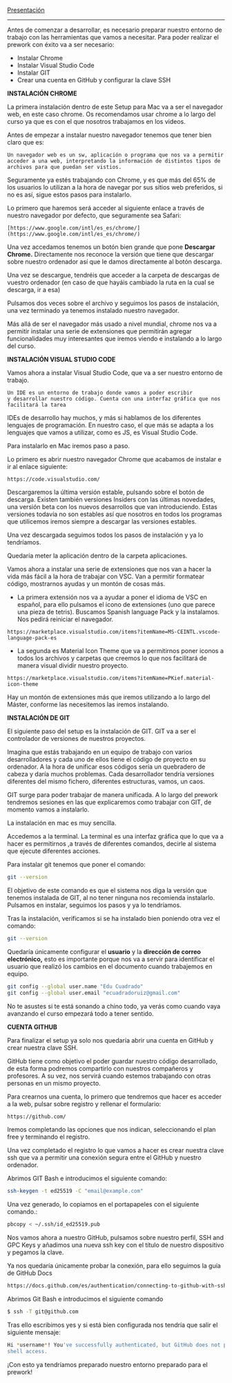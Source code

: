
[Presentación](resources/introduccion-al-desarrollo-web.pdf)

***

Antes de comenzar a desarrollar, es necesario preparar nuestro entorno de trabajo con las herramientas que vamos a necesitar. Para poder realizar el prework con éxito va a ser necesario:

- Instalar Chrome
- Instalar Visual Studio Code
- Instalar GIT
- Crear una cuenta en GitHub y configurar la clave SSH

 

**INSTALACIÓN CHROME**

La primera instalación dentro de este Setup para Mac va a ser el navegador web, en este caso chrome. Os recomendamos usar chrome a lo largo del curso ya que es con el que nosotros trabajamos en los videos.

Antes de empezar a instalar nuestro navegador tenemos que tener bien claro que es:

 

```
Un navegador web es un sw, aplicación o programa que nos va a permitir 
acceder a una web, interpretando la información de distintos tipos de 
archivos para que puedan ser vistios.
```

  

Seguramente ya estés trabajando con Chrome, y es que más del 65% de los usuarios lo utilizan a la hora de navegar por sus sitios web preferidos, si no es así, sigue estos pasos para instalarlo.

Lo primero que haremos será acceder al siguiente enlace a través de nuestro navegador por defecto, que seguramente sea Safari:

 

```
[https://www.google.com/intl/es_es/chrome/](https://www.google.com/intl/es_es/chrome/)
```

 

Una vez accedamos tenemos un botón bien grande que pone **Descargar Chrome.** Directamente nos reconoce la versión que tiene que descargar sobre nuestro ordenador así que le damos directamente al botón descarga.

Una vez se descargue, tendréis que acceder a la carpeta de descargas de vuestro ordenador (en caso de que hayáis cambiado la ruta en la cual se descarga, ir a esa)

Pulsamos dos veces sobre el archivo y seguimos los pasos de instalación, una vez terminado ya tenemos instalado nuestro navegador.

Más allá de ser el navegador más usado a nivel mundial, chrome nos va a permitir instalar una serie de extensiones que permitirán agregar funcionalidades muy interesantes que iremos viendo e instalando a lo largo del curso.

**INSTALACIÓN VISUAL STUDIO CODE**

Vamos ahora a instalar Visual Studio Code, que va a ser nuestro entorno de trabajo.

 

```
Un IDE es un entorno de trabajo donde vamos a poder escribir 
y desarrollar nuestro código. Cuenta con una interfaz gráfica que nos 
facilitará la tarea
```

   

IDEs de desarrollo hay muchos, y más si hablamos de los diferentes lenguajes de programación. En nuestro caso, el que más se adapta a los lenguajes que vamos a utilizar, como es JS,  es Visual Studio Code.

Para instalarlo en Mac iremos paso a paso. 

Lo primero es abrir nuestro navegador Chrome que acabamos de instalar e ir al enlace siguiente:

 

```
https://code.visualstudio.com/
```

   

Descargaremos la última versión estable, pulsando sobre el botón de descarga. Existen también versiones Insiders con las últimas novedades, una versión beta con los nuevos desarrollos que van introduciendo. Estas versiones todavía no son estables así que nosotros en todos los programas que utilicemos iremos siempre a descargar las versiones estables.

Una vez descargada seguimos todos los pasos de instalación y ya lo tendríamos.

Quedaría meter la aplicación dentro de la carpeta aplicaciones.

Vamos ahora a instalar una serie de extensiones que nos van a hacer la vida más fácil a la hora de trabajar con VSC. Van a permitir formatear código, mostrarnos ayudas y un montón de cosas más.

- La primera extensión nos va a ayudar a poner el idioma de VSC en español, para ello pulsamos el icono de extensiones (uno que parece una pieza de tetris).  Buscamos Spanish language Pack y la instalamos. Nos pedirá reiniciar el navegador.

 

```
https://marketplace.visualstudio.com/items?itemName=MS-CEINTL.vscode-language-pack-es
```

   

- La segunda es Material Icon Theme que va a permitirnos poner iconos a todos los archivos y carpetas que creemos lo que nos facilitará de manera visual dividir nuestro proyecto.

 

```
https://marketplace.visualstudio.com/items?itemName=PKief.material-icon-theme
```

   

Hay un montón de extensiones más que iremos utilizando a lo largo del Máster, conforme las necesitemos las iremos instalando.

**INSTALACIÓN DE GIT**

El siguiente paso del setup es la instalación de GIT. GIT va a ser el controlador de versiones de nuestros proyectos.

Imagina que estás trabajando en un equipo de trabajo con varios desarrolladores y cada uno de ellos tiene el código de proyecto en su ordenador. A la hora de unificar esos códigos sería un quebradero de cabeza y daría muchos problemas. Cada desarrollador tendría versiones diferentes del mismo fichero, diferentes estructuras, vamos, un caos.

GIT surge para poder trabajar de manera unificada. A lo largo del prework tendremos sesiones en las que explicaremos como trabajar con GIT, de momento vamos a instalarlo.

La instalación en mac es muy sencilla.

Accedemos a la terminal. La terminal es una interfaz gráfica que lo que va a hacer es permitirnos ,a través de diferentes comandos, decirle al sistema que ejecute diferentes acciones.

Para instalar git tenemos que poner el comando:

 

```bash
git --version
```

  

El objetivo de este comando es que el sistema nos diga la versión que tenemos instalada de GIT, al no tener ninguna nos recomienda instalarlo. Pulsamos en instalar, seguimos los pasos y ya lo tendríamos.

Tras la instalación, verificamos si se ha instalado bien poniendo otra vez el comando:

 

```bash
git --version
```

  

Quedaría únicamente configurar el **usuario** y la **dirección de correo electrónico,** esto es importante porque nos va a servir para identificar el usuario que realizó los cambios en el documento cuando trabajemos en equipo. 

 

```bash
git config --global user.name "Edu Cuadrado"
git config --global user.email "ecuadradoruiz@gmail.com"
```

  

No te asustes si te está sonando a chino todo, ya verás como cuando vaya avanzando el curso empezará todo a tener sentido.

**CUENTA GITHUB**

Para finalizar el setup ya solo nos quedaría abrir una cuenta en GitHub y crear nuestra clave SSH.

GitHub tiene como objetivo el poder guardar nuestro código desarrollado, de esta forma podremos compartirlo con nuestros compañeros y profesores. A su vez, nos servirá cuando estemos trabajando con otras personas en un mismo proyecto.

Para crearnos una cuenta, lo primero que tendremos que hacer es acceder a la web, pulsar sobre registro y rellenar el formulario:

 

```bash
https://github.com/
```

  

Iremos completando las opciones que nos indican, seleccionando el plan free y terminando el registro.

Una vez completado el registro lo que vamos a hacer es crear nuestra clave ssh que va a permitir una conexión segura entre el GitHub y nuestro ordenador.

Abrimos GIT Bash e introducimos el siguiente comando:

 

```bash
ssh-keygen -t ed25519 -C "email@example.com"
```

 

Una vez generado, lo copiamos en el portapapeles con el siguiente comando.:

  

```bash
pbcopy < ~/.ssh/id_ed25519.pub
```

 

Nos vamos ahora a nuestro GitHub, pulsamos sobre nuestro perfil, SSH and GPC Keys y añadimos una nueva ssh key con el título de nuestro dispositivo y pegamos la clave.

Ya nos quedaría únicamente probar la conexión, para ello seguimos la guía de GitHub Docs

  

```bash
https://docs.github.com/es/authentication/connecting-to-github-with-ssh/testing-your-ssh-connection
```

 

Abrimos Git Bash e introducimos el siguiente comando

   

```bash
$ ssh -T git@github.com
```

  

Tras ello escribimos   yes  y si está bien configurada nos tendría que salir el siguiente mensaje:

```bash
Hi *username*! You've successfully authenticated, but GitHub does not provide 
shell access.  
```

  

¡Con esto ya tendríamos preparado nuestro entorno preparado para el prework!
